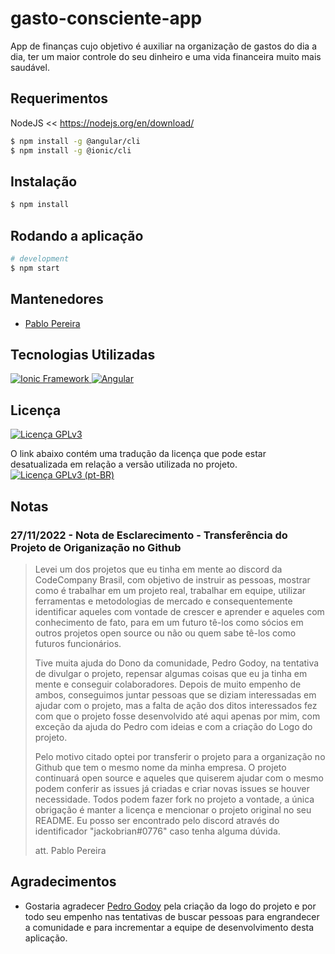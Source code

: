 # gasto-consciente-app
App de finanças cujo objetivo é auxiliar na organização de gastos do dia a dia, ter um maior controle do seu dinheiro e uma vida financeira muito mais saudável.

## Requerimentos

NodeJS << https://nodejs.org/en/download/

```bash
$ npm install -g @angular/cli
$ npm install -g @ionic/cli
```

## Instalação

```bash
$ npm install
```

## Rodando a aplicação

```bash
# development
$ npm start
```
## Mantenedores

- [Pablo Pereira](https://github.com/pablopereira27)

## Tecnologias Utilizadas

<a href="https://ionicframework.com" target="_blank">
    <img src="https://img.shields.io/static/v1?label=Ionic&message=^6.0.3&logo=ionic&logoColor=lightblue&color=blue&style=flat-square" 
        alt="Ionic Framework"/>
</a>

<a href="https://angular.io" target="_blank">
    <img src="https://img.shields.io/static/v1?label=Angular&message=^14.0.0&logo=angular&logoColor=red&color=blue&style=flat-square" 
        alt="Angular"/>
</a>

## Licença

[![Licença GPLv3](https://img.shields.io/github/license/codecompanybrasil/community-mud-backend?label=Licen%C3%A7a&style=flat-square)](LICENSE)

O link abaixo contém uma tradução da licença que pode estar desatualizada em relação a versão utilizada no projeto.<br/>
[![Licença GPLv3 (pt-BR)](https://img.shields.io/github/license/codecompanybrasil/community-mud-backend?label=Licen%C3%A7a%20(pt-BR)&style=flat-square)](https://www.gnu.org/licenses/quick-guide-gplv3.pt-br.html)

## Notas
### 27/11/2022 - Nota de Esclarecimento - Transferência do Projeto de Origanização no Github
>Levei um dos projetos que eu tinha em mente ao discord da CodeCompany Brasil, com objetivo de instruir as pessoas, mostrar como é trabalhar em um projeto real, trabalhar em equipe, utilizar ferramentas e metodologias de mercado e consequentemente identificar aqueles com vontade de crescer e aprender e aqueles com conhecimento de fato, para em um futuro tê-los como sócios em outros projetos open source ou não ou quem sabe tê-los como futuros funcionários.
>
>Tive muita ajuda do Dono da comunidade, Pedro Godoy, na tentativa de divulgar o projeto, repensar algumas coisas que eu ja tinha em mente e conseguir colaboradores. Depois de muito empenho de ambos, conseguimos juntar pessoas que se diziam interessadas em ajudar com o projeto, mas a falta de ação dos ditos interessados fez com que o projeto fosse desenvolvido até aqui apenas por mim, com exceção da ajuda do Pedro com ideias e com a criação do Logo do projeto.
>
>Pelo motivo citado optei por transferir o projeto para a organização no Github que tem o mesmo nome da minha empresa. O projeto continuará open source e aqueles que quiserem ajudar com o mesmo podem conferir as issues já criadas e criar novas issues se houver necessidade. Todos podem fazer fork no projeto a vontade, a única obrigação é manter a licença e mencionar o projeto original no seu README. Eu posso ser encontrado pelo discord através do identificador "jackobrian#0776" caso tenha alguma dúvida.
>
>att. Pablo Pereira

## Agradecimentos

- Gostaria agradecer [Pedro Godoy](https://github.com/PHGodoyCosta) pela criação da logo do projeto e por todo seu empenho nas tentativas de buscar pessoas para engrandecer a comunidade e para incrementar a equipe de desenvolvimento desta aplicação.
